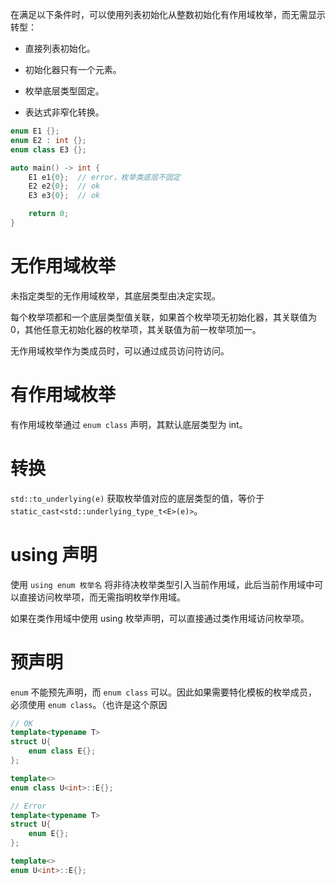 在满足以下条件时，可以使用列表初始化从整数初始化有作用域枚举，而无需显示转型：

- 直接列表初始化。

- 初始化器只有一个元素。

- 枚举底层类型固定。

- 表达式非窄化转换。

```cpp
enum E1 {};
enum E2 : int {};
enum class E3 {};

auto main() -> int {
    E1 e1{0};  // error，枚举类底层不固定
    E2 e2{0};  // ok
    E3 e3{0};  // ok

    return 0;
}
```

# 无作用域枚举

未指定类型的无作用域枚举，其底层类型由决定实现。

每个枚举项都和一个底层类型值关联，如果首个枚举项无初始化器，其关联值为 0，其他任意无初始化器的枚举项，其关联值为前一枚举项加一。

无作用域枚举作为类成员时，可以通过成员访问符访问。

# 有作用域枚举

有作用域枚举通过 `enum class` 声明，其默认底层类型为 int。

# 转换

`std::to_underlying(e)` 获取枚举值对应的底层类型的值，等价于 `static_cast<std::underlying_type_t<E>(e)>`。

# using 声明

使用 `using enum 枚举名` 将非待决枚举类型引入当前作用域，此后当前作用域中可以直接访问枚举项，而无需指明枚举作用域。

如果在类作用域中使用 using 枚举声明，可以直接通过类作用域访问枚举项。

# 预声明

`enum` 不能预先声明，而 `enum class` 可以。因此如果需要特化模板的枚举成员，必须使用 `enum class`。（也许是这个原因

```cpp
// OK
template<typename T>
struct U{
    enum class E{};
};

template<>
enum class U<int>::E{};

// Error
template<typename T>
struct U{
    enum E{};
};

template<>
enum U<int>::E{};
```
